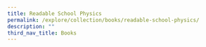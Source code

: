 ```yaml
---
title: Readable School Physics
permalink: /explore/collection/books/readable-school-physics/
description: ""
third_nav_title: Books
---
```

